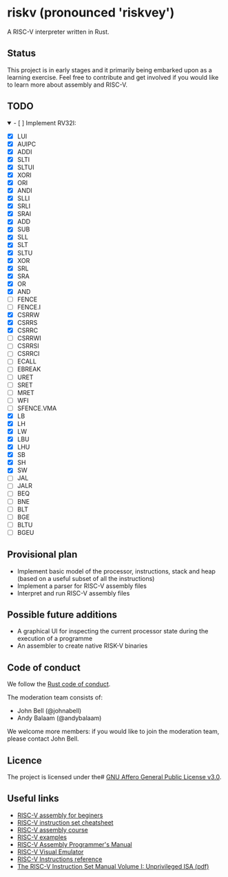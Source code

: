 # riskv (pronounced 'riskvey')

A RISC-V interpreter written in Rust.

## Status

This project is in early stages and it primarily being embarked upon as a learning exercise.
Feel free to contribute and get involved if you would like to learn more about assembly and RISC-V.

## TODO

<details open>
  <summary>
    - [ ] Implement RV32I:
  </summary>

  - [x] LUI
  - [x] AUIPC
  - [x] ADDI
  - [x] SLTI
  - [x] SLTUI
  - [x] XORI
  - [x] ORI
  - [x] ANDI
  - [x] SLLI
  - [x] SRLI
  - [x] SRAI
  - [x] ADD
  - [x] SUB
  - [x] SLL
  - [x] SLT
  - [x] SLTU
  - [x] XOR
  - [x] SRL
  - [x] SRA
  - [x] OR
  - [x] AND
  - [ ] FENCE
  - [ ] FENCE.I
  - [x] CSRRW
  - [x] CSRRS
  - [x] CSRRC
  - [ ] CSRRWI
  - [ ] CSRRSI
  - [ ] CSRRCI
  - [ ] ECALL
  - [ ] EBREAK
  - [ ] URET
  - [ ] SRET
  - [ ] MRET
  - [ ] WFI
  - [ ] SFENCE.VMA
  - [X] LB
  - [X] LH
  - [X] LW
  - [X] LBU
  - [X] LHU
  - [X] SB
  - [X] SH
  - [X] SW
  - [ ] JAL
  - [ ] JALR
  - [ ] BEQ
  - [ ] BNE
  - [ ] BLT
  - [ ] BGE
  - [ ] BLTU
  - [ ] BGEU

</details>

## Provisional plan

- Implement basic model of the processor, instructions, stack and heap (based on a useful subset of all the instructions)
- Implement a parser for RISC-V assembly files
- Interpret and run RISC-V assembly files

## Possible future additions

- A graphical UI for inspecting the current processor state during the execution of a programme
- An assembler to create native RISK-V binaries

## Code of conduct

We follow the [Rust code of conduct](https://www.rust-lang.org/policies/code-of-conduct).

The moderation team consists of:

* John Bell (@johnabell)
* Andy Balaam (@andybalaam)

We welcome more members: if you would like to join the moderation team, please contact John Bell.

## Licence

The project is licensed under the#
[GNU Affero General Public License v3.0](https://github.com/Johnabell/riskv/blob/master/LICENSE).

## Useful links

- [RISC-V assembly for beginers](https://medium.com/swlh/risc-v-assembly-for-beginners-387c6cd02c49)
- [RISC-V instruction set cheatsheet](https://itnext.io/risc-v-instruction-set-cheatsheet-70961b4bbe8)
- [RISC-V assembly course](https://web.eecs.utk.edu/~smarz1/courses/ece356/notes/assembly/)
- [RISC-V examples](https://github.com/takenobu-hs/cpu-assembly-examples/tree/master/riscv/linux)
- [RISC-V Assembly Programmer's Manual](https://github.com/riscv-non-isa/riscv-asm-manual/blob/master/riscv-asm.md)
- [RISC-V Visual Emulator](https://eseo-tech.github.io/emulsiV/)
- [RISC-V Instructions reference](https://msyksphinz-self.github.io/riscv-isadoc/html/rvi.html)
- [The RISC-V Instruction Set Manual Volume I: Unprivileged ISA (pdf)](https://github.com/riscv/riscv-isa-manual/releases/download/Ratified-IMAFDQC/riscv-spec-20191213.pdf)
